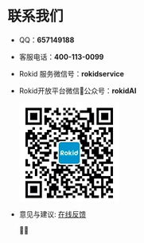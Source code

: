 # 联系我们

- QQ：**657149188**
- 客服电话：**400-113-0099**
- Rokid 服务微信号：**rokidservice**
- Rokid开放平台微信公众号：**rokidAI**

    <img src="images/wechat-contact.jpeg" width = "200" height = "200" alt="wechat-contact" align=center />

- 意见与建议: [在线反馈](https://jinshuju.net/f/ObJ5he)


  

